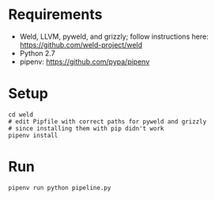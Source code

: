 # Requirements
 * Weld, LLVM, pyweld, and grizzly; follow instructions here: https://github.com/weld-project/weld
 * Python 2.7
 * pipenv: https://github.com/pypa/pipenv

# Setup
    cd weld
    # edit Pipfile with correct paths for pyweld and grizzly
    # since installing them with pip didn't work
    pipenv install

# Run
    pipenv run python pipeline.py
